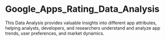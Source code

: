 # Google_Apps_Rating_Data_Analysis
This Data Analysis provides valuable insights into different app attributes, helping analysts, developers, and researchers understand and analyze app trends, user preferences, and market dynamics.
